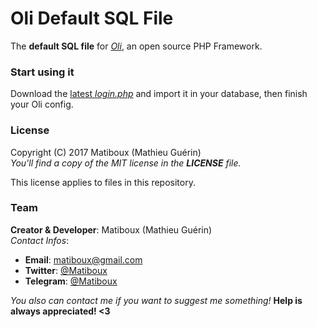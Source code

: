 # Oli Default SQL File

The **default SQL file** for [*Oli*](https://github.com/OliFramework/Oli), an open source PHP Framework.

### Start using it

Download the [latest *login.php*](https://github.com/OliFramework/Oli-Login-Page/releases/latest) and import it in your database, then finish your Oli config.

### License

Copyright (C) 2017 Matiboux (Mathieu Guérin)  
*You'll find a copy of the MIT license in the **LICENSE** file.*

This license applies to files in this repository.

### Team

**Creator & Developer**: Matiboux (Mathieu Guérin)  
*Contact Infos*:
 - **Email**: [matiboux@gmail.com](mailto:matiboux@gmail.com)
 - **Twitter**: [@Matiboux](http://twitter.com/Matiboux)
 - **Telegram**: [@Matiboux](http://telegram.me/Matiboux)

*You also can contact me if you want to suggest me something!* **Help is always appreciated! <3**